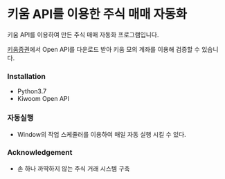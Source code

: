 # 키움 API를 이용한 주식 매매 자동화

키움 API를 이용하여 만든 주식 매매 자동화 프로그램입니다.

[키움증권](https://www3.kiwoom.com/)에서 Open API를 다운로드 받아 키움 모의 계좌를 이용해 검증할 수 있습니다.

### Installation
- Python3.7
- Kiwoom Open API

### 자동실행
- Window의 작업 스케줄러를 이용하여 매일 자동 실행 시킬 수 있다.

### Acknowledgement
- 손 하나 까딱하지 않는 주식 거래 시스템 구축
